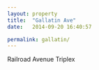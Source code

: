 ```yaml
---
layout: property
title:  "Gallatin Ave"
date:   2014-09-20 16:40:57

permalink: gallatin/
---
```



Railroad Avenue Triplex